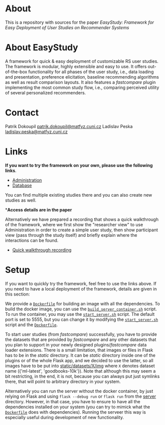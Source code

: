 # About
This is a repository with sources for the paper *EasyStudy: Framework for Easy Deployment of User Studies on Recommender Systems*

# About EasyStudy
A framework for quick & easy deployment of customizable RS user studies. The framework is modular, highly extensible and easy to use. It offers out-of-the-box functionality for all phases of the user study, i.e., data loading and presentation, preference elicitation, baseline recommending algorithms as well as result comparison layouts. It also features a  *fastcompare* plugin implementing the most common study flow, i.e., comparing perceived utility of several personalized recommenders.

# Contact
Patrik Dokoupil patrik.dokoupil@matfyz.cuni.cz
Ladislav Peska ladislav.peska@matfyz.cuni.cz

# Links
**If you want to try the framework on your own, please use the following links**.
- [Administration](https://tinyurl.com/EasyStudyAdmin)
- [Database](https://tinyurl.com/EasyStudyDb)

You can find multiple existing studies there and you can also create new studies as well.<br>

***Access details are in the paper**

Alternatively we have prepared a recording that shows a quick walkthrough of the framework, where we first show the "researcher view" to use Administration in order to create a simple user study, then show participant view (pass through the study itself) and briefly explain where the interactions can be found.
- [Quick walkthrough recording](https://tinyurl.com/EasyStudyDemo)


# Setup
If you want to quickly try the framework, feel free to use the links above. If you need to have a local deployment of the framework, details are given in this section:

We provide a [`Dockerfile`](./server/Dockerfile) for building an image with all the dependencies. To build the docker image, you can use the [`build_server_container.sh`](./server/build_server_container.sh) script.
To run the container, you may use the [`start_server.sh`](./server/start_server.sh) script. The default port is set to 5555, but you can change it by modifying the [`start_server.sh`](./server/start_server.sh) script and the [`Dockerfile`](./server/Dockerfile).

To start user studies (from *fastcompare*) successfully, you have to provide the datasets that are provided by *fastcompare* and any other datasets that you plan to support in your newly designed plugins/*fastcompare* data loader extensions. There is a small limitation, that images or files in Flask has to be in the *static* directory. It can be *static* directory inside one of the plugins or of the whole Flask app, and we decided to use the latter, so all images have to be put into [static/datasets/X/img](./server/static/datasets/X) where `X` denotes dataset name ({'ml-latest', 'goodbooks-10k'}). Note that although this may seem a bit restricting, in the end, it is not, because you can always put just symlinks there, that will point to arbitrary directory in your system.

Alternatively you can run the server without the docker container, by just relying on Flask and using `flask --debug run` or `flask run` from the [server](./server/) directory. However, in that case, you have to ensure to have all the dependencies installed on your system (you can try to mimick what the [`Dockerfile`](./server/Dockerfile) does with dependencies). Running the serveer this way is especially useful during development of new functionality.